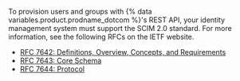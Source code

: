 To provision users and groups with {% data variables.product.prodname_dotcom %}'s REST API, your identity management system must support the SCIM 2.0 standard. For more information, see the following RFCs on the IETF website.

   - [RFC 7642: Definitions, Overview, Concepts, and Requirements](https://tools.ietf.org/html/rfc7642)
   - [RFC 7643: Core Schema](https://tools.ietf.org/html/rfc7643)
   - [RFC 7644: Protocol](https://tools.ietf.org/html/rfc7644)
